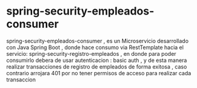 # spring-security-empleados-consumer
spring-security-empleados-consumer , es un Microservicio desarrollado con Java Spring Boot , donde hace consumo via RestTemplate  hacia el servicio: spring-security-registro-empleados  , en donde para poder consumirlo debera de usar autenticacion : basic auth , y de esta manera realizar transacciones de registro de empleados de forma exitosa , caso contrario arrojara 401 por no tener permisos de acceso para realizar cada transaccion
